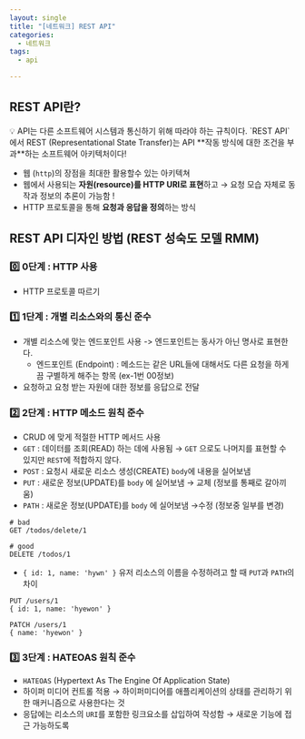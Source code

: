 ```yaml
---
layout: single
title: "[네트워크] REST API"
categories:
  - 네트워크
tags:
  - api  

---
```




## **REST API란?**

<aside> 💡 API는 다른 소프트웨어 시스템과 통신하기 위해 따라야 하는 규칙이다.  `REST API`에서 REST (Representational State Transfer)는 API **작동 방식에 대한 조건을 부과**하는 소프트웨어 아키텍처이다!

</aside>

- 웹 (`http`)의 장점을 최대한 활용할수 있는 아키텍쳐
- 웹에서 사용되는 **자원(resource)를 HTTP URI로 표현**하고 → 요청 모습 자체로 동작과 정보의 추론이 가능함 !
- HTTP 프로토콜을 통해 **요청과 응답을 정의**하는 방식

## **REST API 디자인 방법 (REST 성숙도 모델 RMM)**

### 0️⃣ **0단계 : HTTP 사용**

- HTTP 프로토콜 따르기

### 1️⃣ **1단계 : 개별 리소스와의 통신 준수**

- 개별 리소스에 맞는 엔드포인트 사용 -> 엔드포인트는 동사가 아닌 명사로 표현한다.
  - 엔드포인트 (Endpoint) : 메소드는 같은 URL들에 대해서도 다른 요청을 하게끔 구별하게 해주는 항목 (ex-1번 00정보)
- 요청하고 요청 받는 자원에 대한 정보를 응답으로 전달

### 2️⃣ **2단계 : HTTP 메소드 원칙 준수**

- CRUD 에 맞게 적절한 HTTP 메서드 사용
- `GET` : 데이터를 조회(READ) 하는 데에 사용됨 → `GET` 으로도 나머지를 표현할 수 있지만 `REST`에 적합하지 않다.
- `POST` : 요청시 새로운 리소스 생성(CREATE) `body`에 내용을 실어보냄
- `PUT` : 새로운 정보(UPDATE)를 `body` 에 실어보냄 → 교체 (정보를 통째로 갈아끼움)
- `PATH` : 새로운 정보(UPDATE)를 `body` 에 실어보냄 →수정 (정보중 일부를 변경)

```
# bad
GET /todos/delete/1

# good
DELETE /todos/1
```

- `{ id: 1, name: 'hywn' }` 유저 리소스의 이름을 수정하려고 할 때 `PUT`과 `PATH`의 차이

```
PUT /users/1
{ id: 1, name: 'hyewon' }

PATCH /users/1
{ name: 'hyewon' }
```

### 3️⃣ **3단계 : HATEOAS 원칙 준수**

- `HATEOAS` (Hypertext As The Engine Of Application State)
- 하이퍼 미디어 컨트롤 적용 → 하이퍼미디어를 애플리케이션의 상태를 관리하기 위한 매커니즘으로 사용한다는 것
- 응답에는 리소스의 `URI`를 포함한 링크요소를 삽입하여 작성함 → 새로운 기능에 접근 가능하도록
<br/>
<br/>

